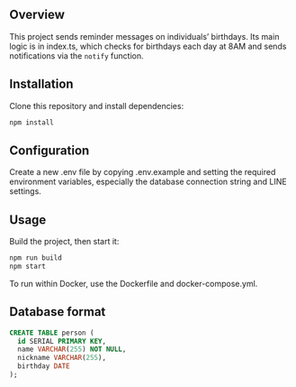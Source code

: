 ## Overview

This project sends reminder messages on individuals’ birthdays. Its main logic is in index.ts, which checks for birthdays each day at 8AM and sends notifications via the `notify` function.

## Installation

Clone this repository and install dependencies:

```sh
npm install
```

## Configuration

Create a new .env file by copying .env.example and setting the required environment variables, especially the database connection string and LINE settings.

## Usage

Build the project, then start it:

```sh
npm run build
npm start
```

To run within Docker, use the Dockerfile and docker-compose.yml.

## Database format

```sql
CREATE TABLE person (
  id SERIAL PRIMARY KEY,
  name VARCHAR(255) NOT NULL,
  nickname VARCHAR(255),
  birthday DATE
);
```
